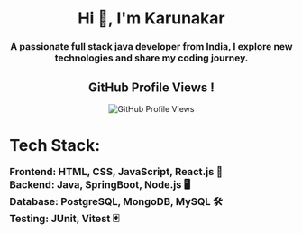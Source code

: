 <h1 align="center">Hi 👋, I'm Karunakar</h1>

<h3 align="center">A passionate full stack java developer from India, I explore new technologies and share my coding journey.</h3>

<div align="center">
  <h2>GitHub Profile Views !</h2>
</div>

<div align="center">
  <img src="https://profile-counter.glitch.me/KarunakarThurlu/count.svg?" alt="GitHub Profile Views" />
</div>

<h1>Tech Stack:</h1>
<div style="font-size: 1.25em; font-weight: bold;">Frontend: HTML, CSS, JavaScript, React.js 📱</div> 
<div style="font-size: 1.25em; font-weight: bold;">Backend: Java, SpringBoot, Node.js 🖥️</div> 
<div style="font-size: 1.25em; font-weight: bold;">Database: PostgreSQL, MongoDB, MySQL 🛠️  </div> 
<div style="font-size: 1.25em; font-weight: bold;">Testing: JUnit, Vitest 🃏</div>

